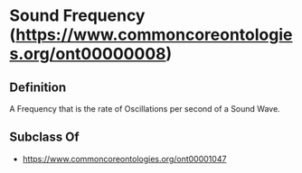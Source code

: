 # Sound Frequency (https://www.commoncoreontologies.org/ont00000008)

## Definition
A Frequency that is the rate of Oscillations per second of a Sound Wave.

## Subclass Of
- https://www.commoncoreontologies.org/ont00001047

